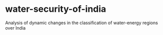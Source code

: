 # water-security-of-india
Analysis of dynamic changes in the classification of water-energy regions over India
